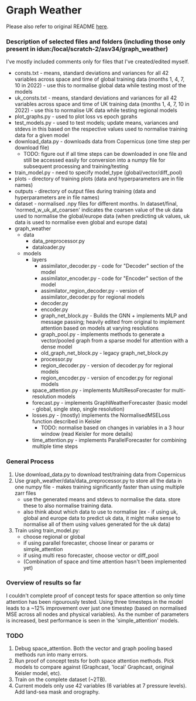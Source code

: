 # Graph Weather

Please also refer to original README [here](https://github.com/openclimatefix/graph_weather/blob/main/README.md).

### Description of selected files and folders (including those only present in idun:/local/scratch-2/asv34/graph_weather)

I've mostly included comments only for files that I've created/edited myself.

 - consts.txt - means, standard deviations and variances for all 42 variables across space and time of global training data (months 1, 4, 7, 10 in 2022) - use this to normalise global data while testing most of the models
 - uk_consts.txt - means, standard deviations and variances for all 42 variables across space and time of UK training data (months 1, 4, 7, 10 in 2022) - use this to normalise UK data while testing regional models
 - plot_graphs.py - used to plot loss vs epoch gprahs
 - test_models.py - used to test models; update means, variances and stdevs in this based on the respective values used to normalise training data for a given model
 - download_data.py - downloads data from Copernicus (one time step per download file)
	 - TODO: figure out if all time steps can be downloaded in one file and still be accessed easily for conversion into a numpy file for subsequent processing and training/testing
 - train_model.py - need to specify model_type (global/vector/diff_pool)
 - plots - directory of training plots (data and hyperparameters are in file names)
 - outputs - directory of output files during training (data and hyperparameters are in file names)
 - dataset - normalised .npy files for different months. In dataset/final, 'normed_w_uk_at_coarsen' indicates the coarsen value of the uk data used to normalise the global/europe data (when predicting uk values, uk data is used to normalise even global and europe data)
 - graph_weather
	 - data
		 - data_preprocessor.py
		 - dataloader.py
	 - models
		 - layers
			 - assimilator_decoder.py - code for "Decoder" section of the model
			 - assimilator_encoder.py - code for "Encoder" section of the model
			 - assimilator_region_decoder.py - version of assimilator_decoder.py for regional models
			 - decoder.py
			 - encoder.py
			 - graph_net_block.py - Builds the GNN + implements MLP and message passing; heavily edited from original to implement attention based on models at varying resolutions
			 - graph_pool.py - implements methods to generate a vector/pooled graph from a sparse model for attention with a dense model
			 - old_graph_net_block.py - legacy graph_net_block.py
			 - processor.py
			 - region_decoder.py - version of decoder.py for regional models
			 - region_encoder.py - version of encoder.py for regional models
		 - space_attention.py - implements MultiResoForecaster for multi-resolution models
		 - forecast.py - implements GraphWeatherForecaster (basic model - global, single step, single resolution)
		 - losses.py - (mostly) implements the NormalisedMSELoss function described in Keisler
			 - TODO: normalise based on changes in variables in a 3 hour window (read Keisler for more details)
		 - time_attention.py - implements ParallelForecaster for combining multiple time steps

### General Process

 1. Use download_data.py to download test/training data from Copernicus
 2. Use graph_weather/data/data_preprocessor.py to store all the data in one numpy file - makes training significantly faster than using multiple zarr files
	 - use the generated means and stdevs to normalise the data. store these to also normalise training data.
	 - also think about which data to use to normalise (ex - if using uk, global and europe data to predict uk data, it might make sense to normalise all of them using values generated for the uk data)
 3. Train using train_model.py:
	 -	choose regional or global
	 -	if using parallel forecaster, choose linear or params or simple_attention
	 -	if using multi reso forecaster, choose vector or diff_pool
	 -	(Combination of space and time attention hasn't been implemented yet)

### Overview of results so far
I couldn't complete proof of concept tests for space attention so only time attention has been rigourously tested. Using three timesteps in the model leads to a ~12% improvement over just one timestep (based on normalised MSE across all nodes and physical variables). As the number of parameters is increased, best performance is seen in the 'simple_attention' models.

### TODO

 1. Debug space_attention. Both the vector and graph pooling based methods run into many errors.
 2. Run proof of concept tests for both space attention methods. Pick models to compare against (Graphcast, 'local' Graphcast, original Keisler model, etc).
 3. Train on the complete dataset (~2TB).
 4. Current models only use 42 variables (6 variables at 7 pressure levels). Add land-sea mask and orography.
